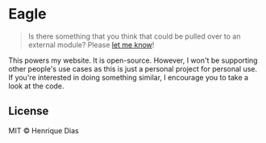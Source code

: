 # Eagle

> Is there something that you think that could be pulled over to an external module?
> Please [let me know](https://github.com/hacdias/eagle/issues/new)!

This powers my website. It is open-source. However, I won't be supporting other people's use
cases as this is just a personal project for personal use. If you're interested in doing
something similar, I encourage you to take a look at the code.

## License

MIT © Henrique Dias
